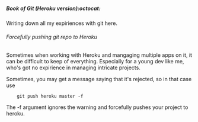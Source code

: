 
##### Book of Git (Heroku version):octocat:

Writing down all my expiriences with git here. 

###### Forcefully pushing git repo to Heroku

Sometimes when working with Heroku and mangaging multiple apps on it, it can be difficult to keep
of everything. Especially for a young dev like me, who's got no expirience in managing intricate projects.

Sometimes, you may get a message saying that it's rejected, so in that case use

        git push heroku master -f
        
The -f argument ignores the warning and forcefully pushes your project to heroku.

        



